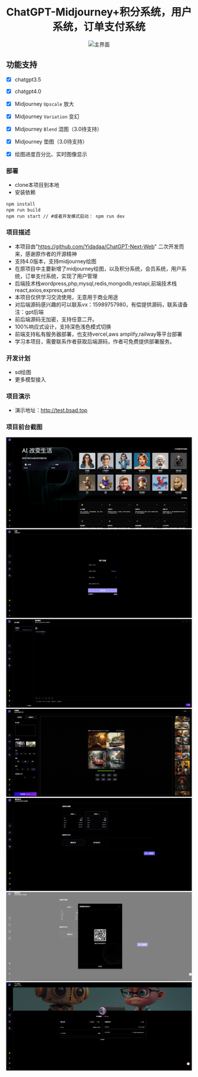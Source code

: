 <div align="center">

<h1 align="center">ChatGPT-Midjourney+积分系统，用户系统，订单支付系统</h1>




![主界面](./docs/images/cover.png)

</div>

## 功能支持
- [x] chatgpt3.5
- [x] chatgpt4.0
- [x] Midjourney `Upscale` 放大
- [x] Midjourney `Variation` 变幻
- [x] Midjourney `Blend` 混图（3.0待支持）
- [x] Midjourney 垫图（3.0待支持）
- [x] 绘图进度百分比、实时图像显示


### 部署
- clone本项目到本地
- 安装依赖
```shell
npm install
npm run build
npm run start // #或者开发模式启动： npm run dev
```

### 项目描述
- 本项目由"https://github.com/Yidadaa/ChatGPT-Next-Web" 二次开发而来，感谢原作者的开源精神
- 支持4.0版本，支持midjourney绘图
- 在原项目中主要新增了midjourney绘图，以及积分系统，会员系统，用户系统，订单支付系统，实现了用户管理
- 后端技术栈wordpress,php,mysql,redis,mongodb,restapi,前端技术栈react,axios,express,antd
- 本项目仅供学习交流使用，无意用于商业用途
- 对后端源码感兴趣的可以联系vx：15989757980，有偿提供源码，联系请备注：gpt后端
- 前后端源码无加密，支持任意二开。
- 100%响应式设计，支持深色浅色模式切换
- 前端支持私有服务器部署，也支持vercel,aws amplify,railway等平台部署
- 学习本项目，需要联系作者获取后端源码，作者可免费提供部署服务。

### 开发计划
- sd绘图
- 更多模型接入

### 项目演示
- 演示地址：http://test.bsad.top

### 项目前台截图
![主界面](./docs/images/3081698650193_.pic_hd.jpg)
![主界面](./docs/images/3151698650723_.pic.jpg)
![主界面](./docs/images/3091698650194_.pic.jpg)
![主界面](./docs/images/3101698650289_.pic_hd.jpg)
![主界面](./docs/images/3111698650289_.pic.jpg)
![主界面](./docs/images/3121698650302_.pic.jpg)
![主界面](./docs/images/3141698650382_.pic.jpg)



